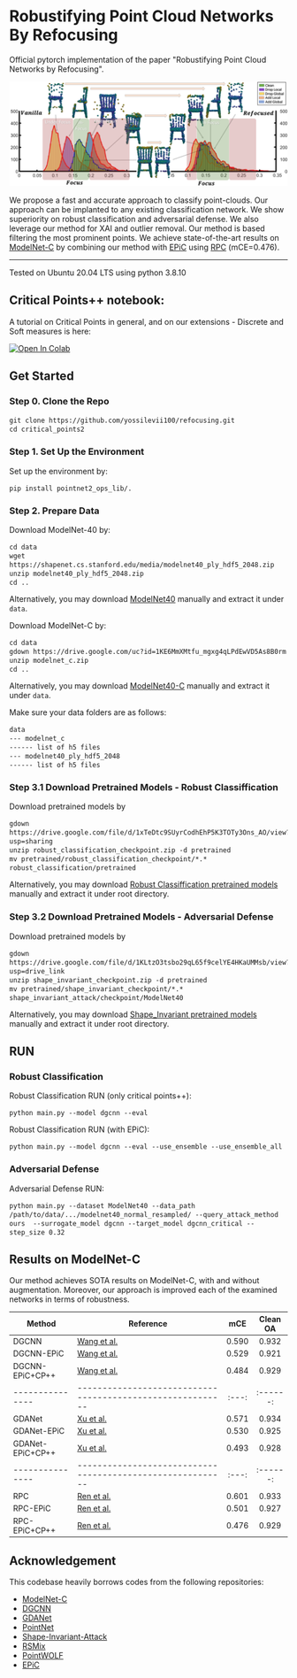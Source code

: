 # Robustifying Point Cloud Networks By Refocusing 

Official pytorch implementation of the paper "Robustifying Point Cloud Networks by Refocusing".


<img src="./misc/teaser.png" width=800>

We propose a fast and accurate approach to classify point-clouds. Our approach can be implanted to any existing classification network.
We show superiority on robust classification and adversarial defense. We also leverage our method for XAI and outlier removal. 
Our method is based filtering the most prominent points. We achieve state-of-the-art results on [ModelNet-C](https://github.com/jiawei-ren/ModelNet-C) by combining our method with [EPiC](https://github.com/yossilevii100/EPiC) using [RPC](https://github.com/jiawei-ren/ModelNet-C) (mCE=0.476).

----
Tested on Ubuntu 20.04 LTS using python 3.8.10 

## Critical Points++ notebook:
A tutorial on Critical Points in general, and on our extensions - Discrete and Soft measures is here:

[![Open In Colab](https://colab.research.google.com/assets/colab-badge.svg)](https://colab.research.google.com/drive/1xLl2asGdL1E0PZM7j6QhK3tCl08fBFHI)

## Get Started

### Step 0. Clone the Repo
```shell
git clone https://github.com/yossilevii100/refocusing.git
cd critical_points2
```

### Step 1. Set Up the Environment
Set up the environment by:
```shell
pip install pointnet2_ops_lib/.
```

### Step 2. Prepare Data
Download ModelNet-40 by:

```shell
cd data
wget https://shapenet.cs.stanford.edu/media/modelnet40_ply_hdf5_2048.zip
unzip modelnet40_ply_hdf5_2048.zip
cd ..
```

Alternatively, you may download [ModelNet40](https://shapenet.cs.stanford.edu/media/modelnet40_ply_hdf5_2048.zip) manually and extract it under `data`.

Download ModelNet-C by:
```shell
cd data
gdown https://drive.google.com/uc?id=1KE6MmXMtfu_mgxg4qLPdEwVD5As8B0rm
unzip modelnet_c.zip
cd ..
```
Alternatively, you may download [ModelNet40-C](https://drive.google.com/file/d/1KE6MmXMtfu_mgxg4qLPdEwVD5As8B0rm/view?usp=sharing) manually and extract it under `data`.

Make sure your data folders are as follows:

```
data
--- modelnet_c
------ list of h5 files
--- modelnet40_ply_hdf5_2048
------ list of h5 files
```

### Step 3.1 Download Pretrained Models - Robust Classiffication
Download pretrained models by
```shell
gdown https://drive.google.com/file/d/1xTeDtc9SUyrCodhEhP5K3TOTy3Ons_AO/view?usp=sharing
unzip robust_classification_checkpoint.zip -d pretrained
mv pretrained/robust_classification_checkpoint/*.* robust_classification/pretrained
```

Alternatively, you may download [Robust Classiffication pretrained models](https://drive.google.com/file/d/1xTeDtc9SUyrCodhEhP5K3TOTy3Ons_AO/view?usp=sharing) manually and extract it under root directory.

### Step 3.2 Download Pretrained Models - Adversarial Defense
Download pretrained models by
```shell
gdown https://drive.google.com/file/d/1KLtzO3tsbo29qL65f9celYE4HKaUMMsb/view?usp=drive_link
unzip shape_invariant_checkpoint.zip -d pretrained
mv pretrained/shape_invariant_checkpoint/*.* shape_invariant_attack/checkpoint/ModelNet40
```

Alternatively, you may download [Shape_Invariant pretrained models](https://drive.google.com/file/d/1KLtzO3tsbo29qL65f9celYE4HKaUMMsb/view?usp=drive_link) manually and extract it under root directory.



## RUN
### Robust Classification
Robust Classification RUN (only critical points++):
```shell
python main.py --model dgcnn --eval
```
Robust Classification RUN (with EPiC):
```shell
python main.py --model dgcnn --eval --use_ensemble --use_ensemble_all
```

### Adversarial Defense
Adversarial Defense RUN:
```shell
python main.py --dataset ModelNet40 --data_path /path/to/data/.../modelnet40_normal_resampled/ --query_attack_method ours  --surrogate_model dgcnn --target_model dgcnn_critical --step_size 0.32
```

## Results on ModelNet-C
Our method achieves SOTA results on ModelNet-C, with and without augmentation.
Moreover, our approach is improved each of the examined networks in terms of robustness.

| Method          | Reference                                                  |  mCE  | Clean OA |
| --------------- | ---------------------------------------------------------- | :---: | :------: |
| DGCNN           | [Wang et al.](https://arxiv.org/abs/1801.07829)            | 0.590 |   0.932  |
| DGCNN-EPiC      | [Wang et al.](https://arxiv.org/abs/1801.07829)            | 0.529 |   0.921  |
| DGCNN-EPiC+CP++ | [Wang et al.](https://arxiv.org/abs/1801.07829)            | 0.484 |   0.929  |
| --------------- | ---------------------------------------------------------- | :---: | :------: |
| GDANet          | [Xu et al.](https://arxiv.org/abs/2012.10921)              | 0.571 |   0.934  |
| GDANet-EPiC     | [Xu et al.](https://arxiv.org/abs/2012.10921)              | 0.530 |   0.925  |
| GDANet-EPiC+CP++| [Xu et al.](https://arxiv.org/abs/2012.10921)              | 0.493 |   0.928  |
| --------------- | ---------------------------------------------------------- | :---: | :------: |
| RPC             | [Ren et al.](https://arxiv.org/abs/2202.03377) 	           | 0.601 |   0.933  |
| RPC-EPiC        | [Ren et al.](https://arxiv.org/abs/2202.03377) 	           | 0.501 |   0.927  |
| RPC-EPiC+CP++   | [Ren et al.](https://arxiv.org/abs/2202.03377) 	           | 0.476 |   0.929  |



## Acknowledgement
This codebase heavily borrows codes from the following repositories:
- [ModelNet-C](https://github.com/jiawei-ren/ModelNet-C)
- [DGCNN](https://github.com/WangYueFt/dgcnn/tree/master/pytorch)
- [GDANet](https://github.com/mutianxu/GDANet)
- [PointNet](https://github.com/charlesq34/pointnet)
- [Shape-Invariant-Attack](https://github.com/shikiw/SI-Adv)
- [RSMix](https://github.com/dogyoonlee/RSMix)
- [PointWOLF](https://github.com/mlvlab/PointWOLF)
- [EPiC](https://github.com/yossilevii100/EPiC)


